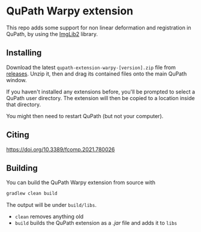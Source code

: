 # QuPath Warpy extension

This repo adds some support for non linear deformation and registration in QuPath, by using the [ImgLib2](https://github.com/imglib/imglib2) library.

## Installing

Download the latest `qupath-extension-warpy-[version].zip` file from [releases](https://github.com/biop/qupath-extension-warpy/releases). Unzip it, then and drag its contained files onto the main QuPath window.

If you haven't installed any extensions before, you'll be prompted to select a QuPath user directory.
The extension will then be copied to a location inside that directory.

You might then need to restart QuPath (but not your computer).

## Citing

https://doi.org/10.3389/fcomp.2021.780026

## Building

You can build the QuPath Warpy extension from source with

```bash
gradlew clean build
```

The output will be under `build/libs`.

* `clean` removes anything old
* `build` builds the QuPath extension as a *.jar* file and adds it to `libs` 
